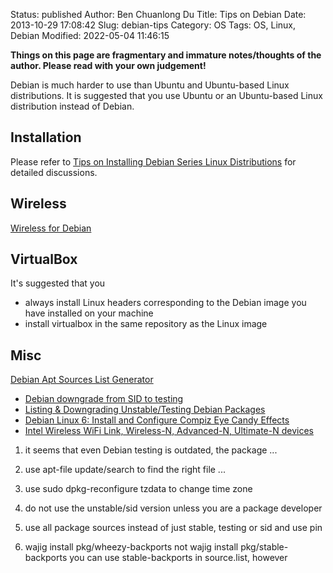 Status: published
Author: Ben Chuanlong Du
Title: Tips on Debian
Date: 2013-10-29 17:08:42
Slug: debian-tips
Category: OS
Tags: OS, Linux, Debian
Modified: 2022-05-04 11:46:15

**Things on this page are fragmentary and immature notes/thoughts of the author. 
Please read with your own judgement!**

Debian is much harder to use than Ubuntu and Ubuntu-based Linux distributions.
It is suggested that you use Ubuntu or an Ubuntu-based Linux distribution
instead of Debian. 

## Installation

Please refer to
[Tips on Installing Debian Series Linux Distributions](https://www.legendu.net/en/blog/tips-for-installing-debian/)
for detailed discussions.

## Wireless

[Wireless for Debian](https://www.legendu.net/misc/blog/wirelss-for-debian)

## VirtualBox

It's suggested that you
- always install Linux headers corresponding to the Debian image you have installed on your machine
- install virtualbox in the same repository as the Linux image


## Misc
[Debian Apt Sources List Generator](http://debgen.simplylinux.ch/)

 
- [Debian downgrade from SID to testing ](http://www.fakeroot.info/2012/12/debian-downgrade-from-sid-to-testing.html)
- [Listing & Downgrading Unstable/Testing Debian Packages](http://archives.ryandaigle.com/articles/2005/10/31/listing-downgrading-unstable-testing-debian-packages)
- [Debian Linux 6: Install and Configure Compiz Eye Candy Effects](http://www.cyberciti.biz/howto/debian-linux/aptget-install-and-configure-compiz-eye-candy-effects/)
- [Intel Wireless WiFi Link, Wireless-N, Advanced-N, Ultimate-N devices](http://wiki.debian.org/iwlwifi)


1. it seems that even Debian testing is outdated, the package ...

2. use apt-file update/search to find the right file ...

3. use sudo dpkg-reconfigure tzdata to change time zone

4. do not use the unstable/sid version unless you are a package developer

5. use all package sources instead of just stable, testing or sid
    and use pin

6. wajig install pkg/wheezy-backports 
    not wajig install pkg/stable-backports
    you can use stable-backports in source.list, however

